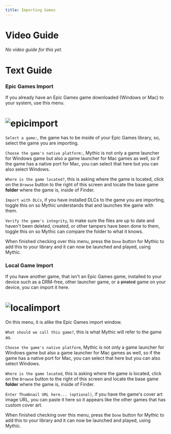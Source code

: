 ```yaml
---
title: Importing Games
---
```

# Video Guide
###### No video guide for this yet.
# Text Guide
### Epic Games Import
If you already have an Epic Games game downloaded (Windows or Mac) to your system, use this menu.
# <img alt="epicimport" src="../src/assets/mepicimport.png">
`Select a game:`, the game has to be inside of your Epic Games library, so, select the game you are importing.

`Choose the game's native platform:`, Mythic is not only a game launcher for Windows game but also a game launcher for Mac games as well, so if the game has a native port for Mac, you can select that here but you can also select Windows.

`Where is the game located?`, this is asking where the game is located, click on the `Browse` button to the right of this screen and locate the base game **folder** where the game is, inside of Finder.

`Import with DLCs`, if you have installed DLCs to the game you are importing, toggle this on so Mythic understands that and launches the game with them.

`Verify the game's integrity`, to make sure the files are up to date and haven't been deleted, created, or other tampers have been done to them, toggle this on so Mythic can compare the folder to what it knows.

When finished checking over this menu, press the `Done` button for Mythic to add this to your library and it can now be launched and played, using Mythic.

### Local Game Import
If you have another game, that isn't an Epic Games game, installed to your device such as a DRM-free, other launcher game, or a ~~pirated~~ game on your device, you can import it here.
# <img alt="localimport" src="../src/assets/mlocalimport.png">
On this menu, it is alike the Epic Games import window.

`What should we call this game?`, this is what Mythic will refer to the game as.

`Choose the game's native platform`, Mythic is not only a game launcher for Windows game but also a game launcher for Mac games as well, so if the game has a native port for Mac, you can select that here but you can also select Windows.

`Where is the game located`, this is asking where the game is located, click on the `Browse` button to the right of this screen and locate the base game **folder** where the game is, inside of Finder.

`Enter Thumbnail URL here... (optional)`, if you have the game's cover art image URL, you can paste it here so it appears like the other games that has custom cover art.

When finished checking over this menu, press the `Done` button for Mythic to add this to your library and it can now be launched and played, using Mythic.